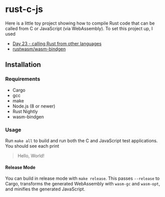 rust-c-js
=========

Here is a little toy project showing how to compile Rust code that can be called
from C or JavaScript (via WebAssembly). To set this project up, I used

* [Day 23 - calling Rust from other languages](http://zsiciarz.github.io/24daysofrust/book/vol1/day23.html)
* [rustwasm/wasm-bindgen](https://github.com/rustwasm/wasm-bindgen)

Installation
------------

### Requirements

* Cargo
* gcc
* make
* Node.js (8 or newer)
* Rust Nightly
* wasm-bindgen

### Usage

Run `make all` to build and run both the C and JavaScript test applications. You
should see each print

> Hello, World!

#### Release Mode

You can build in release mode with `make release`. This passes `--release` to
Cargo, transforms the generated WebAssembly with `wasm-gc` and `wasm-opt`, and
minifies the generated JavaScript.
